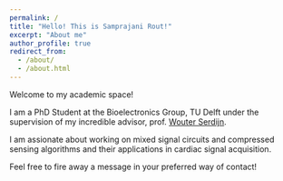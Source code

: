 ```yaml
---
permalink: /
title: "Hello! This is Samprajani Rout!"
excerpt: "About me"
author_profile: true
redirect_from: 
  - /about/
  - /about.html
---
```


Welcome to my academic space!

I am a PhD Student at the Bioelectronics Group, TU Delft under the supervision of my incredible advisor, prof. [Wouter Serdijn](http://bioelectronics.tudelft.nl/~wout/).

I am assionate about working on mixed signal circuits and compressed sensing algorithms and their applications in cardiac signal acquisition.

Feel free to fire away a message in your preferred way of contact!
<!---
Others
======
xxx
-->
